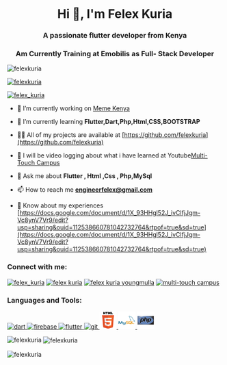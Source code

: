 <h1 align="center">Hi 👋, I'm Felex Kuria</h1>
<h3 align="center">A passionate flutter developer from Kenya</h3>
<h3 align="center">Am Currently Training at Emobilis as Full- Stack Developer </h3>

<p align="left"> <img src="https://komarev.com/ghpvc/?username=felexkuria&label=Profile%20views&color=0e75b6&style=flat" alt="felexkuria" /> </p>

<p align="left"> <a href="https://github.com/ryo-ma/github-profile-trophy"><img src="https://github-profile-trophy.vercel.app/?username=felexkuria" alt="felexkuria" /></a> </p>

<p align="left"> <a href="https://twitter.com/felex_kuria" target="blank"><img src="https://img.shields.io/twitter/follow/felex_kuria?logo=twitter&style=for-the-badge" alt="felex_kuria" /></a> </p>

- 🔭 I’m currently working on [Meme Kenya](https://github.com/felexkuria/meme_kenya)

- 🌱 I’m currently learning **Flutter,Dart,Php,Html,CSS,BOOTSTRAP**

- 👨‍💻 All of my projects are available at [https://github.com/felexkuria](https://github.com/felexkuria)

- 📝 I will be video logging about what i have learned at Youtube[Multi-Touch Campus](https://www.youtube.com/channel/UCUWjYRjLM9xFJl8t-ZMwYvg)

- 💬 Ask me about **Flutter , Html ,Css , Php,MySql**

- 📫 How to reach me **engineerfelex@gmail.com**

- 📄 Know about my experiences [https://docs.google.com/document/d/1X_93HHgl52J_ivClfjJgm-Vc8ynV7Vr9/edit?usp=sharing&ouid=112538660781042732764&rtpof=true&sd=true](https://docs.google.com/document/d/1X_93HHgl52J_ivClfjJgm-Vc8ynV7Vr9/edit?usp=sharing&ouid=112538660781042732764&rtpof=true&sd=true)

<h3 align="left">Connect with me:</h3>
<p align="left">
<a href="https://twitter.com/felex_kuria" target="blank"><img align="center" src="https://raw.githubusercontent.com/rahuldkjain/github-profile-readme-generator/master/src/images/icons/Social/twitter.svg" alt="felex_kuria" height="30" width="40" /></a>
<a href="https://linkedin.com/in/felex kuria" target="blank"><img align="center" src="https://raw.githubusercontent.com/rahuldkjain/github-profile-readme-generator/master/src/images/icons/Social/linked-in-alt.svg" alt="felex kuria" height="30" width="40" /></a>
<a href="https://fb.com/felex kuria youngmulla" target="blank"><img align="center" src="https://raw.githubusercontent.com/rahuldkjain/github-profile-readme-generator/master/src/images/icons/Social/facebook.svg" alt="felex kuria youngmulla" height="30" width="40" /></a>
<a href="https://www.youtube.com/c/multi-touch campus" target="blank"><img align="center" src="https://raw.githubusercontent.com/rahuldkjain/github-profile-readme-generator/master/src/images/icons/Social/youtube.svg" alt="multi-touch campus" height="30" width="40" /></a>
</p>

<h3 align="left">Languages and Tools:</h3>
<p align="left"> <a href="https://dart.dev" target="_blank" rel="noreferrer"> <img src="https://www.vectorlogo.zone/logos/dartlang/dartlang-icon.svg" alt="dart" width="40" height="40"/> </a> <a href="https://firebase.google.com/" target="_blank" rel="noreferrer"> <img src="https://www.vectorlogo.zone/logos/firebase/firebase-icon.svg" alt="firebase" width="40" height="40"/> </a> <a href="https://flutter.dev" target="_blank" rel="noreferrer"> <img src="https://www.vectorlogo.zone/logos/flutterio/flutterio-icon.svg" alt="flutter" width="40" height="40"/> </a> <a href="https://git-scm.com/" target="_blank" rel="noreferrer"> <img src="https://www.vectorlogo.zone/logos/git-scm/git-scm-icon.svg" alt="git" width="40" height="40"/> </a> <a href="https://www.w3.org/html/" target="_blank" rel="noreferrer"> <img src="https://raw.githubusercontent.com/devicons/devicon/master/icons/html5/html5-original-wordmark.svg" alt="html5" width="40" height="40"/> </a> <a href="https://www.mysql.com/" target="_blank" rel="noreferrer"> <img src="https://raw.githubusercontent.com/devicons/devicon/master/icons/mysql/mysql-original-wordmark.svg" alt="mysql" width="40" height="40"/> </a> <a href="https://www.php.net" target="_blank" rel="noreferrer"> <img src="https://raw.githubusercontent.com/devicons/devicon/master/icons/php/php-original.svg" alt="php" width="40" height="40"/> </a> </p>

<p><img align="left" src="https://github-readme-stats.vercel.app/api/top-langs?username=felexkuria&show_icons=true&locale=en&layout=compact" alt="felexkuria" /></p>

<p>&nbsp;<img align="center" src="https://github-readme-stats.vercel.app/api?username=felexkuria&show_icons=true&locale=en" alt="felexkuria" /></p>

<p><img align="center" src="https://github-readme-streak-stats.herokuapp.com/?user=felexkuria&" alt="felexkuria" /></p>

